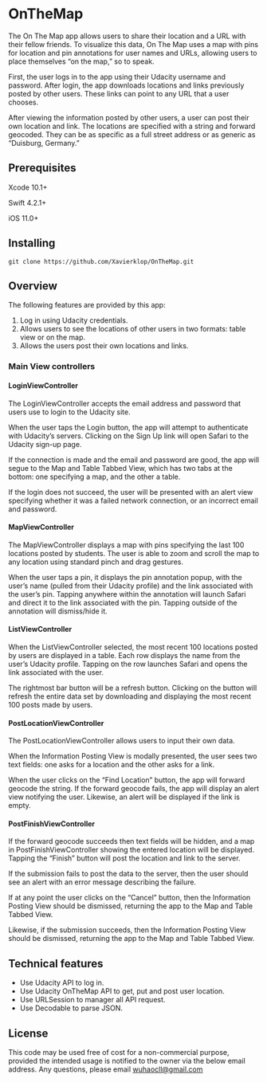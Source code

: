 # OnTheMap
The On The Map app allows users to share their location and a URL with their fellow friends. To visualize this data, On The Map uses a map with pins for location and pin annotations for user names and URLs, allowing users to place themselves “on the map,” so to speak. 

First, the user logs in to the app using their Udacity username and password. After login, the app downloads locations and links previously posted by other users. These links can point to any URL that a user chooses. 

After viewing the information posted by other users, a user can post their own location and link. The locations are specified with a string and forward geocoded. They can be as specific as a full street address or as generic as “Duisburg, Germany.”
## Prerequisites
Xcode 10.1+

Swift 4.2.1+

iOS 11.0+
## Installing
`git clone https://github.com/Xavierklop/OnTheMap.git`
## Overview
The following features are provided by this app:

 1. Log in using Udacity credentials.
 2. Allows users to see the locations of other users in two formats: table view or on the map.  
 3. Allows the users post their own locations and links.
### Main View controllers
#### LoginViewController
The LoginViewController accepts the email address and password that users use to login to the Udacity site. 

When the user taps the Login button, the app will attempt to authenticate with Udacity’s servers. Clicking on the Sign Up link will open Safari to the Udacity sign-up page.

If the connection is made and the email and password are good, the app will segue to the Map and Table Tabbed View, which  has two tabs at the bottom: one specifying a map, and the other a table. 

If the login does not succeed, the user will be presented with an alert view specifying whether it was a failed network connection, or an incorrect email and password.
#### MapViewController
The MapViewController displays a map with pins specifying the last 100 locations posted by students. The user is able to zoom and scroll the map to any location using standard pinch and drag gestures.

When the user taps a pin, it displays the pin annotation popup, with the user’s name (pulled from their Udacity profile) and the link associated with the user’s pin. Tapping anywhere within the annotation will launch Safari and direct it to the link associated with the pin. Tapping outside of the annotation will dismiss/hide it.
#### ListViewController
When the ListViewController selected, the most recent 100 locations posted by users are displayed in a table. Each row displays the name from the user’s Udacity profile. Tapping on the row launches Safari and opens the link associated with the user.

The rightmost bar button will be a refresh button. Clicking on the button will refresh the entire data set by downloading and displaying the most recent 100 posts made by users.
#### PostLocationViewController
The PostLocationViewController allows users to input their own data. 

When the Information Posting View is modally presented, the user sees two text fields: one asks for a location and the other asks for a link.

When the user clicks on the “Find Location” button, the app will forward geocode the string. If the forward geocode fails, the app will display an alert view notifying the user. Likewise, an alert will be displayed if the link is empty.
#### PostFinishViewController
If the forward geocode succeeds then text fields will be hidden, and a map in PostFinishViewController showing the entered location will be displayed. Tapping the “Finish” button will post the location and link to the server.

If the submission fails to post the data to the server, then the user should see an alert with an error message describing the failure.

If at any point the user clicks on the “Cancel” button, then the Information Posting View should be dismissed, returning the app to the Map and Table Tabbed View.

Likewise, if the submission succeeds, then the Information Posting View should be dismissed, returning the app to the Map and Table Tabbed View.
## Technical features
- Use Udacity API to log in.
- Use Udacity OnTheMap API to get, put and post user location.
- Use URLSession to manager all API request.
- Use Decodable to parse JSON.
## License
This code may be used free of cost for a non-commercial purpose, provided the intended usage is notified to the owner via the below email address.
Any questions, please email wuhaocll@gmail.com

